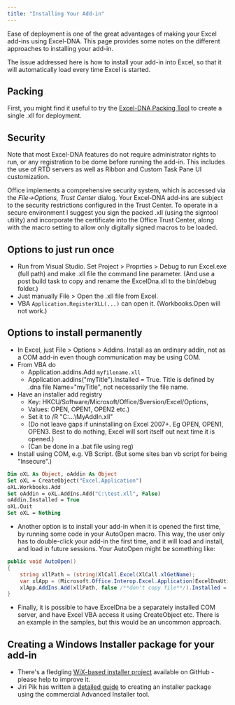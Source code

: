 ```yaml
---
title: "Installing Your Add-in"
---
```

Ease of deployment is one of the great advantages of making your Excel add-ins using Excel-DNA. This page provides some notes on the different approaches to installing your add-in.

The issue addressed here is how to install your add-in into Excel, so that it will automatically load every time Excel is started.

## Packing

First, you might find it useful to try the [Excel-DNA Packing Tool](exceldna-packing-tool.md) to create a single .xll for deployment.

## Security

Note that most Excel-DNA features do not require administrator rights to run, or any registration to be dome before running the add-in. This includes the use of RTD servers as well as Ribbon and Custom Task Pane UI customization.

Office implements a comprehensive security system, which is accessed via the _File->Options, Trust Center_ dialog. Your Excel-DNA add-ins are subject to the security restrictions configured in the Trust Center. To operate in a secure environment I suggest you sign the packed .xll (using the signtool utility) and incorporate the certificate into the Office Trust Center, along with the macro setting to allow only digitally signed macros to be loaded.

## Options to just run once

- Run from Visual Studio.  Set Project > Proprties > Debug to run Excel.exe (full path) and make .xll file the command line parameter.  (And use a post build task to copy and rename the ExcelDna.xll to the bin/debug folder.)
- Just manually File > Open the .xll file from Excel.
- VBA `Application.RegisterXLL(...)` can open it.  (Workbooks.Open will not work.)

## Options to install permanently

- In Excel, just File > Options > Addins.  Install as an ordinary addin, not as a COM add-in even though communication may be using COM.
- From VBA do
    * Application.addins.Add `myfilename.xll`
    * Application.addins("myTitle").Installed = True.  Title is defined by .dna file Name="myTitle", not necessarily the file name.
- Have an installer add registry
    * Key: HKCU/Software/Microsoft/Office/$version/Excel/Options,
    * Values: OPEN, OPEN1, OPEN2 etc.)
    * Set it to /R "C:\...\MyAddIn.xll"
    * (Do not leave gaps if uninstalling on Excel 2007+.  Eg OPEN, OPEN1, OPEN3.  Best to do nothing, Excel will sort itself out next time it is opened.)
    * (Can be done in a .bat file using reg)
- Install using COM, e.g. VB Script.  (But some sites ban vb script for being "Insecure".)

```vb
Dim oXL As Object, oAddin As Object
Set oXL = CreateObject("Excel.Application")
oXL.Workbooks.Add
Set oAddin = oXL.AddIns.Add("C:\test.xll", False)
oAddin.Installed = True
oXL.Quit
Set oXL = Nothing
```

- Another option is to install your add-in when it is opened the first time, by running some code in your AutoOpen macro. This way, the user only has to double-click your add-in the first time, and it will load and install, and load in future sessions. Your AutoOpen might be something like:
```csharp
public void AutoOpen()
{
    string xllPath = (string)XlCall.Excel(XlCall.xlGetName);
    var xlApp = (Microsoft.Office.Interop.Excel.Application)ExcelDnaUtil.Application;
    xlApp.AddIns.Add(xllPath, false /**don't copy file**/).Installed = true;
}
```

- Finally, it is possible to have ExcelDna be a separately installed COM server, and have Excel VBA access it using CreateObject etc.  There is an example in the samples, but this would be an uncommon approach.

## Creating a Windows Installer package for your add-in

- There's a fledgling [WiX-based installer project](https://github.com/Excel-DNA/WiXInstaller) available on GitHub - please help to improve it.
- Jiri Pik has written a [detailed guide](https://jiripik.com/2017/02/25/use-advanced-installer-excel-dna-project/) to creating an installer package using the commercial Advanced Installer tool.
